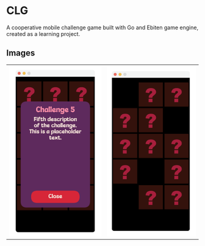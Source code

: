 # CLG
A cooperative mobile challenge game built with Go and Ebiten game engine, created as a learning project.

## Images
<table>
	<tr>
		<td><img src="./docs/screenshot_1.png"/></td>
		<td><img src="./docs/screenshot_2.png"/></td>
	</tr>
</table>
